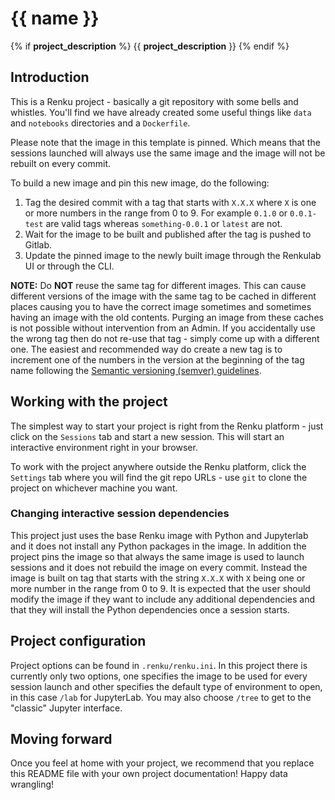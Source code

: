 # {{ name }}
{% if __project_description__ %}
{{ __project_description__ }}
{% endif %}
## Introduction

This is a Renku project - basically a git repository with some
bells and whistles. You'll find we have already created some
useful things like `data` and `notebooks` directories and
a `Dockerfile`.

Please note that the image in this template is pinned. Which means that the sessions
launched will always use the same image and the image will not be rebuilt on every commit.

To build a new image and pin this new image, do the following:
1. Tag the desired commit with a tag that starts with `X.X.X` where `X` is 
one or more numbers in the range from 0 to 9. For example `0.1.0` or
`0.0.1-test` are valid tags whereas `something-0.0.1` or `latest` are not.
2. Wait for the image to be built and published after the tag is pushed to Gitlab.
3. Update the pinned image to the newly built image through the Renkulab UI or 
through the CLI.

**NOTE:** Do **NOT** reuse the same tag for different images. This can cause different
versions of the image with the same tag to be cached in different places causing you to
have the correct image sometimes and sometimes having an image with the old contents.
Purging an image from these caches is not possible without intervention from an Admin.
If you accidentally use the wrong tag then do not re-use that tag - simply come up with a 
different one. The easiest and recommended way do create a new tag is to increment one of
the numbers in the version at the beginning of the tag name following the 
[Semantic versioning (semver) guidelines](https://semver.org/).

## Working with the project

The simplest way to start your project is right from the Renku
platform - just click on the `Sessions` tab and start a new session.
This will start an interactive environment right in your browser.

To work with the project anywhere outside the Renku platform,
click the `Settings` tab where you will find the
git repo URLs - use `git` to clone the project on whichever machine you want.

### Changing interactive session dependencies

This project just uses the base Renku image with Python and Jupyterlab and it does
not install any Python packages in the image. In addition the project pins
the image so that always the same image is used to launch sessions and it
does not rebuild the image on every commit. Instead the image is built on tag
that starts with the string `X.X.X` with `X` being one or more number in the range
from 0 to 9. It is expected that the user should modify the image if they want
to include any additional dependencies and that they will install the Python
dependencies once a session starts.

## Project configuration

Project options can be found in `.renku/renku.ini`. In this
project there is currently only two options, one specifies the image to be
used for every session launch and other specifies the default type of environment to open, 
in this case `/lab` for JupyterLab. You may also choose `/tree` to get to the "classic" Jupyter
interface.

## Moving forward

Once you feel at home with your project, we recommend that you replace
this README file with your own project documentation! Happy data wrangling!
